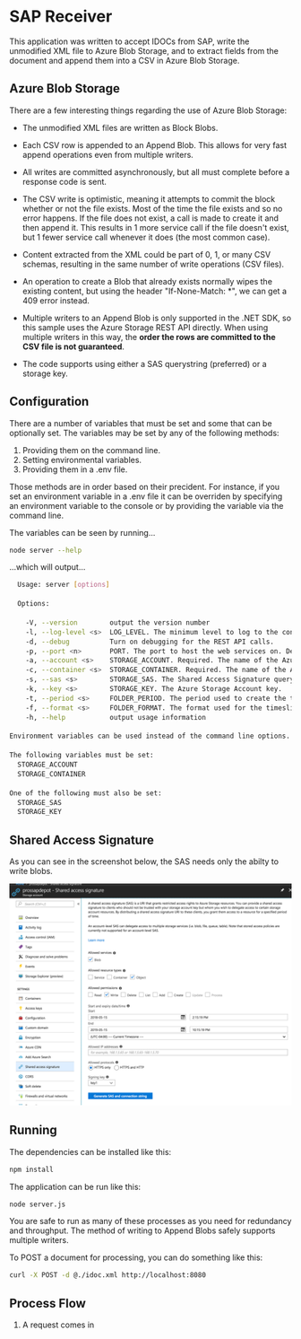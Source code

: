 # SAP Receiver

This application was written to accept IDOCs from SAP, write the unmodified XML file to Azure Blob Storage, and to extract fields from the document and append them into a CSV in Azure Blob Storage.

## Azure Blob Storage

There are a few interesting things regarding the use of Azure Blob Storage:

* The unmodified XML files are written as Block Blobs.

* Each CSV row is appended to an Append Blob. This allows for very fast append operations even from multiple writers.

* All writes are committed asynchronously, but all must complete before a response code is sent.

* The CSV write is optimistic, meaning it attempts to commit the block whether or not the file exists. Most of the time the file exists and so no error happens. If the file does not exist, a call is made to create it and then append it. This results in 1 more service call if the file doesn't exist, but 1 fewer service call whenever it does (the most common case).

* Content extracted from the XML could be part of 0, 1, or many CSV schemas, resulting in the same number of write operations (CSV files).

* An operation to create a Blob that already exists normally wipes the existing content, but using the header "If-None-Match: *", we can get a 409 error instead.

* Multiple writers to an Append Blob is only supported in the .NET SDK, so this sample uses the Azure Storage REST API directly. When using multiple writers in this way, the **order the rows are committed to the CSV file is not guaranteed**.

* The code supports using either a SAS querystring (preferred) or a storage key.

## Configuration

There are a number of variables that must be set and some that can be optionally set. The variables may be set by any of the following methods:

1. Providing them on the command line.
2. Setting environmental variables.
3. Providing them in a .env file.

Those methods are in order based on their precident. For instance, if you set an environment variable in a .env file it can be overriden by specifying an environment variable to the console or by providing the variable via the command line.

The variables can be seen by running...

```bash
node server --help
```

...which will output...

```bash
  Usage: server [options]

  Options:

    -V, --version        output the version number
    -l, --log-level <s>  LOG_LEVEL. The minimum level to log to the console (error, warn, info, verbose, debug, silly). Defaults to "error".
    -d, --debug          Turn on debugging for the REST API calls.
    -p, --port <n>       PORT. The port to host the web services on. Defaults to 8080.
    -a, --account <s>    STORAGE_ACCOUNT. Required. The name of the Azure Storage Account.
    -c, --container <s>  STORAGE_CONTAINER. Required. The name of the Azure Storage Account Container.
    -s, --sas <s>        STORAGE_SAS. The Shared Access Signature querystring.
    -k, --key <s>        STORAGE_KEY. The Azure Storage Account key.
    -t, --period <s>     FOLDER_PERIOD. The period used to create the timeslice folders.
    -f, --format <s>     FOLDER_FORMAT. The format used for the timeslice folders.
    -h, --help           output usage information

Environment variables can be used instead of the command line options. The variable names are shown above.

The following variables must be set:
  STORAGE_ACCOUNT
  STORAGE_CONTAINER

One of the following must also be set:
  STORAGE_SAS
  STORAGE_KEY
```

## Shared Access Signature

As you can see in the screenshot below, the SAS needs only the abilty to write blobs.

![screenshot01](/images/screenshot01.png)

## Running

The dependencies can be installed like this:

```bash
npm install
```

The application can be run like this:

```bash
node server.js
```

You are safe to run as many of these processes as you need for redundancy and throughput. The method of writing to Append Blobs safely supports multiple writers.

To POST a document for processing, you can do something like this:

```bash
curl -X POST -d @./idoc.xml http://localhost:8080
```

## Process Flow

1. A request comes in 